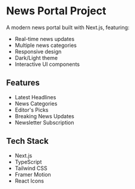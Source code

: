 # News Portal Project

A modern news portal built with Next.js, featuring:
- Real-time news updates
- Multiple news categories
- Responsive design
- Dark/Light theme
- Interactive UI components

## Features
- Latest Headlines
- News Categories
- Editor's Picks
- Breaking News Updates
- Newsletter Subscription

## Tech Stack
- Next.js
- TypeScript
- Tailwind CSS
- Framer Motion
- React Icons
